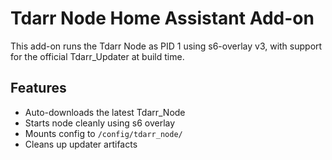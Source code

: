 # Tdarr Node Home Assistant Add-on

This add-on runs the Tdarr Node as PID 1 using s6-overlay v3, with support for the official Tdarr_Updater at build time.

## Features
- Auto-downloads the latest Tdarr_Node
- Starts node cleanly using s6 overlay
- Mounts config to `/config/tdarr_node/`
- Cleans up updater artifacts
